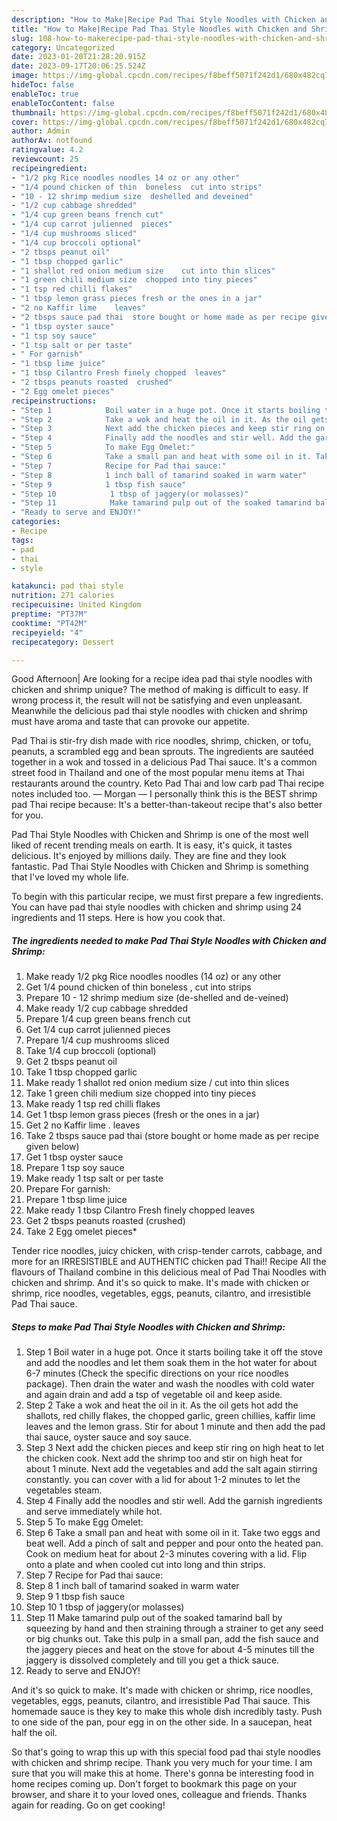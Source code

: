 ```yaml
---
description: "How to Make|Recipe Pad Thai Style Noodles with Chicken and Shrimp {That is Special"
title: "How to Make|Recipe Pad Thai Style Noodles with Chicken and Shrimp {That is Special"
slug: 108-how-to-makerecipe-pad-thai-style-noodles-with-chicken-and-shrimp-that-is-special
category: Uncategorized
date: 2023-01-20T21:28:20.915Z
date: 2023-09-17T20:06:25.524Z
image: https://img-global.cpcdn.com/recipes/f8beff5071f242d1/680x482cq70/pad-thai-style-noodles-with-chicken-and-shrimp-recipe-main-photo.jpg
hideToc: false
enableToc: true
enableTocContent: false
thumbnail: https://img-global.cpcdn.com/recipes/f8beff5071f242d1/680x482cq70/pad-thai-style-noodles-with-chicken-and-shrimp-recipe-main-photo.jpg
cover: https://img-global.cpcdn.com/recipes/f8beff5071f242d1/680x482cq70/pad-thai-style-noodles-with-chicken-and-shrimp-recipe-main-photo.jpg
author: Admin
authorAv: notfound
ratingvalue: 4.2
reviewcount: 25
recipeingredient:
- "1/2 pkg Rice noodles noodles 14 oz or any other"
- "1/4 pound chicken of thin  boneless  cut into strips"
- "10 - 12 shrimp medium size  deshelled and deveined"
- "1/2 cup cabbage shredded"
- "1/4 cup green beans french cut"
- "1/4 cup carrot julienned  pieces"
- "1/4 cup mushrooms sliced"
- "1/4 cup broccoli optional"
- "2 tbsps peanut oil"
- "1 tbsp chopped garlic"
- "1 shallot red onion medium size    cut into thin slices"
- "1 green chili medium size  chopped into tiny pieces"
- "1 tsp red chilli flakes"
- "1 tbsp lemon grass pieces fresh or the ones in a jar"
- "2 no Kaffir lime    leaves"
- "2 tbsps sauce pad thai  store bought or home made as per recipe given below"
- "1 tbsp oyster sauce"
- "1 tsp soy sauce"
- "1 tsp salt or per taste"
- " For garnish"
- "1 tbsp lime juice"
- "1 tbsp Cilantro Fresh finely chopped  leaves"
- "2 tbsps peanuts roasted  crushed"
- "2 Egg omelet pieces"
recipeinstructions:
- "Step 1            Boil water in a huge pot. Once it starts boiling take it off the stove and add the noodles and let them soak them in the hot water for about 6-7 minutes (Check the specific directions on your rice noodles package). Then drain the water and wash the noodles with cold water and again drain and add a tsp of vegetable oil and keep aside."
- "Step 2            Take a wok and heat the oil in it. As the oil gets hot add the shallots, red chilly flakes, the chopped garlic, green chillies, kaffir lime leaves and the lemon grass. Stir for about 1 minute and then add the pad thai sauce, oyster sauce and soy sauce."
- "Step 3            Next add the chicken pieces and keep stir ring on high heat to let the chicken cook. Next add the shrimp too and stir on high heat for about 1 minute. Next add the vegetables and add the salt again stirring constantly. you can cover with a lid for about 1-2 minutes to let the vegetables steam."
- "Step 4            Finally add the noodles and stir well. Add the garnish ingredients and serve immediately while hot."
- "Step 5            To make Egg Omelet:"
- "Step 6            Take a small pan and heat with some oil in it. Take two eggs and beat well. Add a pinch of salt and pepper and pour onto the heated pan. Cook on medium heat for about 2-3 minutes covering with a lid. Flip onto a plate and when cooled cut into long and thin strips."
- "Step 7            Recipe for Pad thai sauce:"
- "Step 8            1 inch ball of tamarind soaked in warm water"
- "Step 9            1 tbsp fish sauce"
- "Step 10            1 tbsp of jaggery(or molasses)"
- "Step 11            Make tamarind pulp out of the soaked tamarind ball by squeezing by hand and then straining through a strainer to get any seed or big chunks out. Take this pulp in a small pan, add the fish sauce and the jaggery pieces and heat on the stove for about 4-5 minutes till the jaggery is dissolved completely and till you get a thick sauce."
- "Ready to serve and ENJOY!"
categories:
- Recipe
tags:
- pad
- thai
- style

katakunci: pad thai style 
nutrition: 271 calories
recipecuisine: United Kingdom
preptime: "PT37M"
cooktime: "PT42M"
recipeyield: "4"
recipecategory: Dessert

---
```



Good Afternoon| Are looking for a recipe idea pad thai style noodles with chicken and shrimp unique? The method of making is difficult to easy. If wrong process it, the result will not be satisfying and even unpleasant. Meanwhile the delicious pad thai style noodles with chicken and shrimp must have aroma and taste that can provoke our appetite.





Pad Thai is stir-fry dish made with rice noodles, shrimp, chicken, or tofu, peanuts, a scrambled egg and bean sprouts. The ingredients are sautéed together in a wok and tossed in a delicious Pad Thai sauce. It&#39;s a common street food in Thailand and one of the most popular menu items at Thai restaurants around the country. Keto Pad Thai and low carb pad Thai recipe notes included too. — Morgan — I personally think this is the BEST shrimp pad Thai recipe because: It&#39;s a better-than-takeout recipe that&#39;s also better for you.

Pad Thai Style Noodles with Chicken and Shrimp is one of the most well liked of recent trending meals on earth. It is easy, it's quick, it tastes delicious. It's enjoyed by millions daily. They are fine and they look fantastic. Pad Thai Style Noodles with Chicken and Shrimp is something that I've loved my whole life.


To begin with this particular recipe, we must first prepare a few ingredients. You can have pad thai style noodles with chicken and shrimp using 24 ingredients and 11 steps. Here is how you cook that.

<!--inarticleads1-->

##### The ingredients needed to make Pad Thai Style Noodles with Chicken and Shrimp:

1. Make ready 1/2 pkg Rice noodles noodles (14 oz) or any other
1. Get 1/4 pound chicken of thin  boneless , cut into strips
1. Prepare 10 - 12 shrimp medium size  (de-shelled and de-veined)
1. Make ready 1/2 cup cabbage shredded
1. Prepare 1/4 cup green beans french cut
1. Get 1/4 cup carrot julienned  pieces
1. Prepare 1/4 cup mushrooms sliced
1. Take 1/4 cup broccoli (optional)
1. Get 2 tbsps peanut oil
1. Take 1 tbsp chopped garlic
1. Make ready 1 shallot red onion medium size  /  cut into thin slices
1. Take 1 green chili medium size  chopped into tiny pieces
1. Make ready 1 tsp red chilli flakes
1. Get 1 tbsp lemon grass pieces (fresh or the ones in a jar)
1. Get 2 no Kaffir lime .   leaves
1. Take 2 tbsps sauce pad thai  (store bought or home made as per recipe given below)
1. Get 1 tbsp oyster sauce
1. Prepare 1 tsp soy sauce
1. Make ready 1 tsp salt or per taste
1. Prepare  For garnish:
1. Prepare 1 tbsp lime juice
1. Make ready 1 tbsp Cilantro Fresh finely chopped  leaves
1. Get 2 tbsps peanuts roasted  (crushed)
1. Take 2 Egg omelet pieces*


Tender rice noodles, juicy chicken, with crisp-tender carrots, cabbage, and more for an IRRESISTIBLE and AUTHENTIC chicken pad Thai!! Recipe All the flavours of Thailand combine in this delicious meal of Pad Thai Noodles with chicken and shrimp. And it&#39;s so quick to make. It&#39;s made with chicken or shrimp, rice noodles, vegetables, eggs, peanuts, cilantro, and irresistible Pad Thai sauce. 

<!--inarticleads2-->

##### Steps to make Pad Thai Style Noodles with Chicken and Shrimp:

1. Step 1            Boil water in a huge pot. Once it starts boiling take it off the stove and add the noodles and let them soak them in the hot water for about 6-7 minutes (Check the specific directions on your rice noodles package). Then drain the water and wash the noodles with cold water and again drain and add a tsp of vegetable oil and keep aside.
1. Step 2            Take a wok and heat the oil in it. As the oil gets hot add the shallots, red chilly flakes, the chopped garlic, green chillies, kaffir lime leaves and the lemon grass. Stir for about 1 minute and then add the pad thai sauce, oyster sauce and soy sauce.
1. Step 3            Next add the chicken pieces and keep stir ring on high heat to let the chicken cook. Next add the shrimp too and stir on high heat for about 1 minute. Next add the vegetables and add the salt again stirring constantly. you can cover with a lid for about 1-2 minutes to let the vegetables steam.
1. Step 4            Finally add the noodles and stir well. Add the garnish ingredients and serve immediately while hot.
1. Step 5            To make Egg Omelet:
1. Step 6            Take a small pan and heat with some oil in it. Take two eggs and beat well. Add a pinch of salt and pepper and pour onto the heated pan. Cook on medium heat for about 2-3 minutes covering with a lid. Flip onto a plate and when cooled cut into long and thin strips.
1. Step 7            Recipe for Pad thai sauce:
1. Step 8            1 inch ball of tamarind soaked in warm water
1. Step 9            1 tbsp fish sauce
1. Step 10            1 tbsp of jaggery(or molasses)
1. Step 11            Make tamarind pulp out of the soaked tamarind ball by squeezing by hand and then straining through a strainer to get any seed or big chunks out. Take this pulp in a small pan, add the fish sauce and the jaggery pieces and heat on the stove for about 4-5 minutes till the jaggery is dissolved completely and till you get a thick sauce.
1. Ready to serve and ENJOY!

And it&#39;s so quick to make. It&#39;s made with chicken or shrimp, rice noodles, vegetables, eggs, peanuts, cilantro, and irresistible Pad Thai sauce. This homemade sauce is they key to make this whole dish incredibly tasty. Push to one side of the pan, pour egg in on the other side. In a saucepan, heat half the oil. 

So that's going to wrap this up with this special food pad thai style noodles with chicken and shrimp recipe. Thank you very much for your time. I am sure that you will make this at home. There's gonna be interesting food in home recipes coming up. Don't forget to bookmark this page on your browser, and share it to your loved ones, colleague and friends. Thanks again for reading. Go on get cooking!
